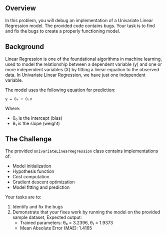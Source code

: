 ## Overview

In this problem, you will debug an implementation of a Univariate Linear Regression model. The provided code contains bugs. Your task is to find and fix the bugs to create a properly functioning model.

## Background

Linear Regression is one of the foundational algorithms in machine learning, used to model the relationship between a dependent variable (y) and one or more independent variables (X) by fitting a linear equation to the observed data. In Univariate Linear Regression, we have just one independent variable.

The model uses the following equation for prediction:
```
y = θ₀ + θ₁x
```
Where:
- θ₀ is the intercept (bias)
- θ₁ is the slope (weight)

## The Challenge

The provided `UnivariateLinearRegression` class contains implementations of:
- Model initialization
- Hypothesis function
- Cost computation
- Gradient descent optimization
- Model fitting and prediction
 
Your tasks are to:
1. Identify and fix the bugs
2. Demonstrate that your fixes work by running the model on the provided sample dataset, Expected output:
    - Trained parameters: θ₀ = 3.2396, θ₁ = 1.9373
    - Mean Absolute Error (MAE): 1.4165